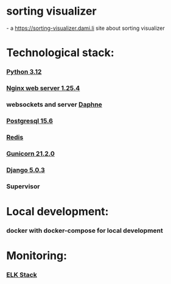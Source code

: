 <h1>sorting visualizer</h1> - a <a href="https://sorting-visualizer.dami.li" target="_blank">https://sorting-visualizer.dami.li</a> site about sorting visualizer

# Technological stack:

### <a href="https://docs.djangoproject.com/en/5.0/releases/5.0.3/" target="_blank">Python 3.12</a>
### <a href="https://docs.nginx.com/nginx/technical-specs/" target="_blank">Nginx web server 1.25.4</a>
### websockets and server <a href="https://github.com/django/daphne" target="_blank">Daphne</a>
### <a href="https://www.postgresql.org/docs/release/15.6/" target="_blank">Postgresql 15.6</a>
### <a href="https://redis.io/docs/latest/operate/rs/release-notes/rs-7-4-2-releases/" target="_blank">Redis</a>
### <a href="https://docs.gunicorn.org/en/21.2.0/" target="_blank">Gunicorn 21.2.0</a>
### <a href="https://docs.djangoproject.com/en/5.0/releases/5.0.3/" target="_blank">Django 5.0.3</a>
### Supervisor

# Local development:
### docker with docker-compose for local development

# Monitoring:
### <a href="https://www.elastic.co/elastic-stack" target="_blank">ELK Stack</a>
